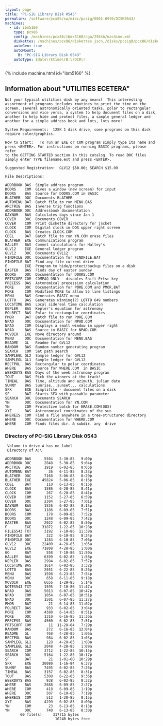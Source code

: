 ```yaml
---
layout: page
title: "PC-SIG Library Disk #543"
permalink: /software/pcx86/sw/misc/pcsig/0001-0999/DISK0543/
machines:
  - id: ibm5160
    type: pcx86
    config: /machines/pcx86/ibm/5160/cga/256kb/machine.xml
    diskettes: /machines/pcx86/diskettes.json,/disks/pcsig0/pcx86/diskettes.json
    autoGen: true
    autoMount:
      B: "PC-SIG Library Disk 0543"
    autoType: $date\r$time\rB:\rDIR\r
---
```


{% include machine.html id="ibm5160" %}

## Information about "UTILITIES ECETERA"

    Not your typical utilities disk by any means!  This interesting
    assortment of programs includes routines to print the time on the
    screen, several astronomically oriented tasks, polar to rectangular
    conversions and vice versa, a system to help document files on a disk,
    another to help hide and protect files, a sample general ledger and
    another for a simple address book and lots, lots more!
    
    System Requirements:  128K 1 disk drive, some programs on this disk
    require color/graphics.
    
    How to Start:   To run an EXE or COM program simply type its name and
    press <ENTER>. For instructions on running BASIC programs, please refer
    to the GETTING STARTED section in this catalog. To read DOC files
    simply enter TYPE filename.ext and press <ENTER>.
    
    Suggested Registration:  GLV12 $50.00; SEARCH $15.00
    
    File Descriptions:
    
    ADDRBOOK BAS  Simple address program
    DOORS    COM  Gives a window (new screen) for input
    DOORS    BAS  Source for DOORS.COM in BASIC
    BLATHER  DOC  Documents BLATHER
    AUTOMENU BAT  Batch file to run MENU.BAS
    ARCTRIG  BAS  Inverse trig functions
    ADDRBOOK DOC  Addressbook documentation
    DAYNUM   BAS  Calculates days since Jan 1
    COVER    DOC  Documents COVER
    COVER    COM  Print diskette directory for jacket
    CLOCK    COM  Digital clock in DOS upper right screen
    CLOCK    BAS  Creates CLOCK.COM
    CDEL     BAT  Batch file to run YN.COM erase files
    BLATHER  EXE  Communications program
    HALLEY   BAS  Commet calculations for Halley's
    GLV12    EXE  General ledger program
    GLV12    DOC  Documents GVL12
    FINDFILE DOC  Documentation for FINDFILE.BAT
    FINDFILE BAT  Find any file current drive
    F        EXE  Program to hide/protect/backup files on a disk
    EASTER   BAS  Finds day of easter sunday
    DOORS    DOC  Documentation for DOORS.COM
    PRTSCOFF COM  COMPAQ ONLY - disables Shift-Prtsc key
    PRECESS  BAS  Astonomical precession calculation
    PORE     DOC  Documentation for PORE.COM and PMOR.BAT
    PORE     COM  Modified MORE to allow 55 line listings
    MENU     BAS  Generates BASIC menu
    LOTTO    BAS  Generates winning(?) LOTTO 649 numbers
    LOCSTIME BAS  Local sidereal time calculation
    KEPLER   BAS  Kepler's equation for astronomy
    POLRECT  BAS  Polar to rectangular coordinates
    PMOR     BAT  Batch file to run PORE.COM
    NPAD     DOC  Documentation for NPAD.COM
    NPAD     COM  Displays a small window in upper right
    NPAD     BAS  Source in BASIC for NPAD.COM
    MOVDIR   EXE  Move directory around
    MENU     DOC  Documentation for MENU.BAS
    README   GL   Readme for GVL12
    RANDOM   BAS  Random number generating program
    SEARCH   COM  Set path search
    SAMPLEGL GL2  Sample ledger for GVL12
    SAMPLEGL GL1  Sample ledger for GVL12
    RECTPOL  BAS  Rectangular to polar coordinates
    WHERE    BAS  Source for WHERE.COM  in BASIC
    WEEKDAYS BAS  Days of the week astronomy program
    TOUT     BAS  Pick the winners at the track!
    TIMEAL   BAS  Time, altitude and azimuth, julian date
    SUNNY    BAS  Sunrise...sunset... calculations
    SFX      EXE  Simplifile - document files on a disk
    SF       BAT  Starts SFX with passable parameter
    SEARCH   DOC  Documents SEARCH
    YN       DOC  Documentation for YN.COM
    YN       COM  Protective batch for ERASE.COM(DOS)
    XYZ      BAS  Astronomical coordinates of the sun
    WHEREIS  COM  Find a file anywhere in a tree-structured directory
    WHERE    DOC  Documentation for WHERE.COM
    WHERE    COM  Finds files dir. & subdir. any  drive

### Directory of PC-SIG Library Disk 0543

     Volume in drive A has no label
     Directory of A:\

    ADDRBOOK BAS      5504   5-30-85   9:00p
    ADDRBOOK DOC      2048   5-30-85   9:04p
    ARCTRIG  BAS      1919   6-02-85   8:05p
    AUTOMENU BAT        36   6-11-85   8:23p
    BLATHER  DOC      7168   5-06-85   8:20p
    BLATHER  EXE     45824   5-06-85   8:16p
    CDEL     BAT       110   6-13-85   8:15p
    CLOCK    BAS      1586   6-20-85   8:41p
    CLOCK    COM       267   6-20-85   8:41p
    COVER    COM      1152   5-27-85   6:59p
    COVER    DOC      2304   5-27-85   7:01p
    DAYNUM   BAS      1526   6-02-85   8:15p
    DOORS    BAS      1186   6-09-85   7:51p
    DOORS    COM       178   6-09-85   7:52p
    DOORS    DOC      1248   6-09-85   7:42p
    EASTER   BAS      2022   6-02-85   8:50p
    F        EXE     31872   1-22-85  10:28p
    FILES543 TXT      3192   7-10-86  11:38a
    FINDFILE BAT       322   6-10-85   8:34p
    FINDFILE DOC      1283   6-10-85   7:06p
    GLV12    DOC     22400   4-28-85   1:05a
    GLV12    EXE     71808   4-28-85   1:00a
    GO       BAT       558   7-10-86  11:50a
    HALLEY   BAS      6399   6-02-85   1:58p
    KEPLER   BAS      2994   6-02-85   7:57p
    LOCSTIME BAS      1614   6-02-85   3:32p
    LOTTO    BAS      2651   6-22-85   8:26p
    MENU     BAS      1598   6-23-85   7:54p
    MENU     DOC       658   6-11-85   9:18p
    MOVDIR   EXE      6656   1-29-85   5:14a
    NOTES543 TXT      1595   7-10-86  11:47a
    NPAD     BAS      5013   6-07-85  10:47p
    NPAD     COM      1054   6-07-85  10:51p
    NPAD     DOC      1501   6-07-85  11:27p
    PMOR     BAT        21   6-14-85  11:02p
    POLRECT  BAS       933   6-02-85   3:04p
    PORE     COM      4380   6-14-85   8:51p
    PORE     DOC      1310   6-16-85  11:36a
    PRECESS  BAS      4560   6-02-85   7:51p
    PRTSCOFF COM        11  11-28-84   7:29p
    RANDOM   BAS       272   6-16-85  12:04p
    README   GL        768   4-28-85   1:06a
    RECTPOL  BAS       984   6-02-85   3:03p
    SAMPLEGL GL1       128   4-28-85   1:08a
    SAMPLEGL GL2      2048   4-28-85   1:09a
    SEARCH   COM      3712   1-22-85  10:15p
    SEARCH   DOC      5164   1-22-85  10:17p
    SF       BAT        21   1-01-80  10:29p
    SFX      EXE     30080   1-16-84   6:37p
    SUNNY    BAS      7495   6-02-85   7:26p
    TIMEAL   BAS      3157   6-02-85   8:31p
    TOUT     BAS      5300   6-22-85   9:36p
    WEEKDAYS BAS       938   6-02-85   8:32p
    WHERE    BAS      2688   6-09-85   2:27p
    WHERE    COM       418   6-09-85   1:19p
    WHERE    DOC       507   6-10-85   7:19p
    WHEREIS  COM       512   1-28-85   8:15p
    XYZ      BAS      4299   6-02-85   8:00p
    YN       COM        23   6-13-85   8:13p
    YN       DOC       740   6-13-85   8:30p
           60 file(s)     317715 bytes
                           10240 bytes free
